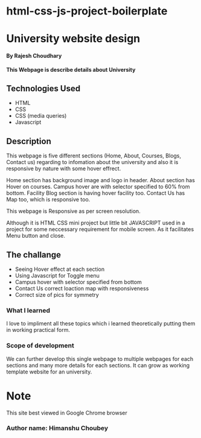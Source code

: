 # html-css-js-project-boilerplate
# University website design

#### By Rajesh Choudhary

#### This Webpage is describe details about University 

## Technologies Used  

* HTML
* CSS
* CSS (media queries)
* Javascript


## Description
This webpage is five different sections (Home, About, Courses, Blogs, Contact us) regarding to infomation about the university and also it is responsive by nature with some hover effrect.

Home section has background image and logo in header.
About section has Hover on courses.
Campus hover are with selector specified to 60% from bottom.
Facility Blog section is having hover facility too.
Contact Us has Map too, which is responsive too.

This webpage is Responsive as per screen resolution.

Although it is  HTML CSS mini project but little bit JAVASCRIPT used in a project for some neccessary requirement for mobile screen. As it facilitates Menu button and close.


## The challange

* Seeing Hover effect at each section
* Using Javascript for Toggle menu
* Campus hover with selector specified from bottom
* Contact Us correct loaction map with responsiveness
* Correct size of pics for symmetry

### What I learned
I love to impliment all these topics which i learned theoretically putting them in working practical form. 

### Scope of development
We can further develop this single webpage to multiple webpages for each sections and many more details for each sections. It can grow as working template website for an university.

# Note 
This site best viewed in Google Chrome browser

### Author name:  Himanshu Choubey
